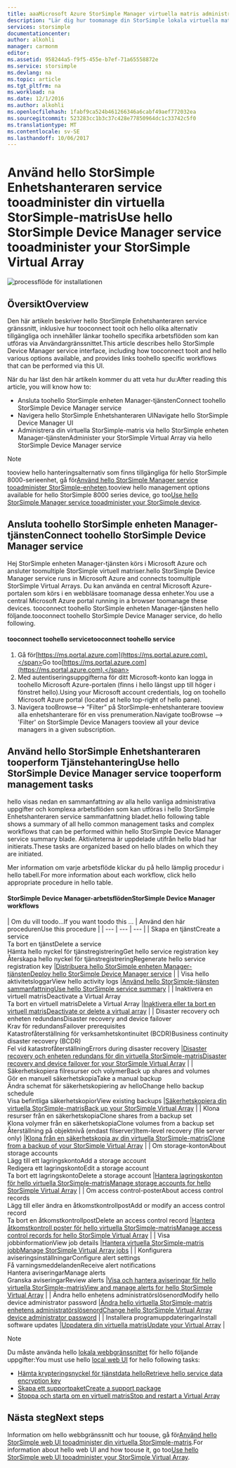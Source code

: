 ```yaml
---
title: aaaMicrosoft Azure StorSimple Manager virtuella matris administration | Microsoft Docs
description: "Lär dig hur toomanage din StorSimple lokala virtuella matris med hello StorSimple Enhetshanteraren service i hello Azure-portalen."
services: storsimple
documentationcenter: 
author: alkohli
manager: carmonm
editor: 
ms.assetid: 958244a5-f9f5-455e-b7ef-71a65558872e
ms.service: storsimple
ms.devlang: na
ms.topic: article
ms.tgt_pltfrm: na
ms.workload: na
ms.date: 12/1/2016
ms.author: alkohli
ms.openlocfilehash: 1fabf9ca524b461266346a6cabf49aef772032ea
ms.sourcegitcommit: 523283cc1b3c37c428e77850964dc1c33742c5f0
ms.translationtype: MT
ms.contentlocale: sv-SE
ms.lasthandoff: 10/06/2017
---
```

# <a name="use-hello-storsimple-device-manager-service-tooadminister-your-storsimple-virtual-array"></a><span data-ttu-id="1f1c4-103">Använd hello StorSimple Enhetshanteraren service tooadminister din virtuella StorSimple-matris</span><span class="sxs-lookup"><span data-stu-id="1f1c4-103">Use hello StorSimple Device Manager service tooadminister your StorSimple Virtual Array</span></span>
![processflöde för installationen](./media/storsimple-virtual-array-manager-service-administration/manage4.png)

## <a name="overview"></a><span data-ttu-id="1f1c4-105">Översikt</span><span class="sxs-lookup"><span data-stu-id="1f1c4-105">Overview</span></span>
<span data-ttu-id="1f1c4-106">Den här artikeln beskriver hello StorSimple Enhetshanteraren service gränssnitt, inklusive hur tooconnect tooit och hello olika alternativ tillgängliga och innehåller länkar toohello specifika arbetsflöden som kan utföras via Användargränssnittet.</span><span class="sxs-lookup"><span data-stu-id="1f1c4-106">This article describes hello StorSimple Device Manager service interface, including how tooconnect tooit and hello various options available, and provides links toohello specific workflows that can be performed via this UI.</span></span>

<span data-ttu-id="1f1c4-107">När du har läst den här artikeln kommer du att veta hur du:</span><span class="sxs-lookup"><span data-stu-id="1f1c4-107">After reading this article, you will know how to:</span></span>

* <span data-ttu-id="1f1c4-108">Ansluta toohello StorSimple enheten Manager-tjänsten</span><span class="sxs-lookup"><span data-stu-id="1f1c4-108">Connect toohello StorSimple Device Manager service</span></span>
* <span data-ttu-id="1f1c4-109">Navigera hello StorSimple Enhetshanteraren UI</span><span class="sxs-lookup"><span data-stu-id="1f1c4-109">Navigate hello StorSimple Device Manager UI</span></span>
* <span data-ttu-id="1f1c4-110">Administrera din virtuella StorSimple-matris via hello StorSimple enheten Manager-tjänsten</span><span class="sxs-lookup"><span data-stu-id="1f1c4-110">Administer your StorSimple Virtual Array via hello StorSimple Device Manager service</span></span>

> [!NOTE]
> <span data-ttu-id="1f1c4-111">tooview hello hanteringsalternativ som finns tillgängliga för hello StorSimple 8000-serieenhet, gå för[Använd hello StorSimple Manager service tooadminister StorSimple-enheten](storsimple-manager-service-administration.md).</span><span class="sxs-lookup"><span data-stu-id="1f1c4-111">tooview hello management options available for hello StorSimple 8000 series device, go too[Use hello StorSimple Manager service tooadminister your StorSimple device](storsimple-manager-service-administration.md).</span></span>
> 
> 

## <a name="connect-toohello-storsimple-device-manager-service"></a><span data-ttu-id="1f1c4-112">Ansluta toohello StorSimple enheten Manager-tjänsten</span><span class="sxs-lookup"><span data-stu-id="1f1c4-112">Connect toohello StorSimple Device Manager service</span></span>
<span data-ttu-id="1f1c4-113">Hej StorSimple enheten Manager-tjänsten körs i Microsoft Azure och ansluter toomultiple StorSimple virtuell matriser.</span><span class="sxs-lookup"><span data-stu-id="1f1c4-113">hello StorSimple Device Manager service runs in Microsoft Azure and connects toomultiple StorSimple Virtual Arrays.</span></span> <span data-ttu-id="1f1c4-114">Du kan använda en central Microsoft Azure-portalen som körs i en webbläsare toomanage dessa enheter.</span><span class="sxs-lookup"><span data-stu-id="1f1c4-114">You use a central Microsoft Azure portal running in a browser toomanage these devices.</span></span> <span data-ttu-id="1f1c4-115">tooconnect toohello StorSimple enheten Manager-tjänsten hello följande.</span><span class="sxs-lookup"><span data-stu-id="1f1c4-115">tooconnect toohello StorSimple Device Manager service, do hello following.</span></span>

#### <a name="tooconnect-toohello-service"></a><span data-ttu-id="1f1c4-116">tooconnect toohello service</span><span class="sxs-lookup"><span data-stu-id="1f1c4-116">tooconnect toohello service</span></span>
1. <span data-ttu-id="1f1c4-117">Gå för[https://ms.portal.azure.com](https://ms.portal.azure.com).</span><span class="sxs-lookup"><span data-stu-id="1f1c4-117">Go too[https://ms.portal.azure.com](https://ms.portal.azure.com).</span></span>
2. <span data-ttu-id="1f1c4-118">Med autentiseringsuppgifterna för ditt Microsoft-konto kan logga in toohello Microsoft Azure-portalen (finns i hello längst upp till höger i fönstret hello).</span><span class="sxs-lookup"><span data-stu-id="1f1c4-118">Using your Microsoft account credentials, log on toohello Microsoft Azure portal (located at hello top-right of hello pane).</span></span>
3. <span data-ttu-id="1f1c4-119">Navigera tooBrowse--> ”Filter” på StorSimple-enhetshanterare tooview alla enhetshanterare för en viss prenumeration.</span><span class="sxs-lookup"><span data-stu-id="1f1c4-119">Navigate tooBrowse --> 'Filter' on StorSimple Device Managers tooview all your device managers in a given subscription.</span></span>

## <a name="use-hello-storsimple-device-manager-service-tooperform-management-tasks"></a><span data-ttu-id="1f1c4-120">Använd hello StorSimple Enhetshanteraren tooperform Tjänstehantering</span><span class="sxs-lookup"><span data-stu-id="1f1c4-120">Use hello StorSimple Device Manager service tooperform management tasks</span></span>
<span data-ttu-id="1f1c4-121">hello visas nedan en sammanfattning av alla hello vanliga administrativa uppgifter och komplexa arbetsflöden som kan utföras i hello StorSimple Enhetshanteraren service sammanfattning bladet.</span><span class="sxs-lookup"><span data-stu-id="1f1c4-121">hello following table shows a summary of all hello common management tasks and complex workflows that can be performed within hello StorSimple Device Manager service summary blade.</span></span> <span data-ttu-id="1f1c4-122">Aktiviteterna är uppdelade utifrån hello blad har initierats.</span><span class="sxs-lookup"><span data-stu-id="1f1c4-122">These tasks are organized based on hello blades on which they are initiated.</span></span>

<span data-ttu-id="1f1c4-123">Mer information om varje arbetsflöde klickar du på hello lämplig procedur i hello tabell.</span><span class="sxs-lookup"><span data-stu-id="1f1c4-123">For more information about each workflow, click hello appropriate procedure in hello table.</span></span>

#### <a name="storsimple-device-manager-workflows"></a><span data-ttu-id="1f1c4-124">StorSimple Device Manager-arbetsflöden</span><span class="sxs-lookup"><span data-stu-id="1f1c4-124">StorSimple Device Manager workflows</span></span>
| <span data-ttu-id="1f1c4-125">Om du vill toodo...</span><span class="sxs-lookup"><span data-stu-id="1f1c4-125">If you want toodo this ...</span></span> | <span data-ttu-id="1f1c4-126">Använd den här proceduren</span><span class="sxs-lookup"><span data-stu-id="1f1c4-126">Use this procedure</span></span> |
| --- | --- | --- |
| <span data-ttu-id="1f1c4-127">Skapa en tjänst</span><span class="sxs-lookup"><span data-stu-id="1f1c4-127">Create a service</span></span></br><span data-ttu-id="1f1c4-128">Ta bort en tjänst</span><span class="sxs-lookup"><span data-stu-id="1f1c4-128">Delete a service</span></span></br><span data-ttu-id="1f1c4-129">Hämta hello nyckel för tjänstregistrering</span><span class="sxs-lookup"><span data-stu-id="1f1c4-129">Get hello service registration key</span></span></br><span data-ttu-id="1f1c4-130">Återskapa hello nyckel för tjänstregistrering</span><span class="sxs-lookup"><span data-stu-id="1f1c4-130">Regenerate hello service registration key</span></span> |[<span data-ttu-id="1f1c4-131">Distribuera hello StorSimple enheten Manager-tjänsten</span><span class="sxs-lookup"><span data-stu-id="1f1c4-131">Deploy hello StorSimple Device Manager service</span></span>](storsimple-virtual-array-manage-service.md) |
| <span data-ttu-id="1f1c4-132">Visa hello aktivitetsloggar</span><span class="sxs-lookup"><span data-stu-id="1f1c4-132">View hello activity logs</span></span> |[<span data-ttu-id="1f1c4-133">Använd hello StorSimple-tjänsten sammanfattning</span><span class="sxs-lookup"><span data-stu-id="1f1c4-133">Use hello StorSimple service summary</span></span>](storsimple-virtual-array-service-summary.md) |
| <span data-ttu-id="1f1c4-134">Inaktivera en virtuell matris</span><span class="sxs-lookup"><span data-stu-id="1f1c4-134">Deactivate a Virtual Array</span></span></br><span data-ttu-id="1f1c4-135">Ta bort en virtuell matris</span><span class="sxs-lookup"><span data-stu-id="1f1c4-135">Delete a Virtual Array</span></span> |[<span data-ttu-id="1f1c4-136">Inaktivera eller ta bort en virtuell matris</span><span class="sxs-lookup"><span data-stu-id="1f1c4-136">Deactivate or delete a virtual array</span></span>](storsimple-virtual-array-deactivate-and-delete-device.md) |
| <span data-ttu-id="1f1c4-137">Disaster recovery och enheten redundans</span><span class="sxs-lookup"><span data-stu-id="1f1c4-137">Disaster recovery and device failover</span></span></br><span data-ttu-id="1f1c4-138">Krav för redundans</span><span class="sxs-lookup"><span data-stu-id="1f1c4-138">Failover prerequisites</span></span></br><span data-ttu-id="1f1c4-139">Katastrofåterställning för verksamhetskontinuitet (BCDR)</span><span class="sxs-lookup"><span data-stu-id="1f1c4-139">Business continuity disaster recovery (BCDR)</span></span></br><span data-ttu-id="1f1c4-140">Fel vid katastrofåterställning</span><span class="sxs-lookup"><span data-stu-id="1f1c4-140">Errors during disaster recovery</span></span> |[<span data-ttu-id="1f1c4-141">Disaster recovery och enheten redundans för din virtuella StorSimple-matris</span><span class="sxs-lookup"><span data-stu-id="1f1c4-141">Disaster recovery and device failover for your StorSimple Virtual Array</span></span>](storsimple-virtual-array-failover-dr.md) |
| <span data-ttu-id="1f1c4-142">Säkerhetskopiera filresurser och volymer</span><span class="sxs-lookup"><span data-stu-id="1f1c4-142">Back up shares and volumes</span></span></br><span data-ttu-id="1f1c4-143">Gör en manuell säkerhetskopia</span><span class="sxs-lookup"><span data-stu-id="1f1c4-143">Take a manual backup</span></span></br><span data-ttu-id="1f1c4-144">Ändra schemat för säkerhetskopiering av hello</span><span class="sxs-lookup"><span data-stu-id="1f1c4-144">Change hello backup schedule</span></span></br><span data-ttu-id="1f1c4-145">Visa befintliga säkerhetskopior</span><span class="sxs-lookup"><span data-stu-id="1f1c4-145">View existing backups</span></span> |[<span data-ttu-id="1f1c4-146">Säkerhetskopiera din virtuella StorSimple-matris</span><span class="sxs-lookup"><span data-stu-id="1f1c4-146">Back up your StorSimple Virtual Array</span></span>](storsimple-virtual-array-backup.md) |
| <span data-ttu-id="1f1c4-147">Klona resurser från en säkerhetskopia</span><span class="sxs-lookup"><span data-stu-id="1f1c4-147">Clone shares from a backup set</span></span></br><span data-ttu-id="1f1c4-148">Klona volymer från en säkerhetskopia</span><span class="sxs-lookup"><span data-stu-id="1f1c4-148">Clone volumes from a backup set</span></span></br><span data-ttu-id="1f1c4-149">Återställning på objektnivå (endast filserver)</span><span class="sxs-lookup"><span data-stu-id="1f1c4-149">Item-level recovery (file server only)</span></span> |[<span data-ttu-id="1f1c4-150">Klona från en säkerhetskopia av din virtuella StorSimple-matris</span><span class="sxs-lookup"><span data-stu-id="1f1c4-150">Clone from a backup of your StorSimple Virtual Array</span></span>](storsimple-virtual-array-clone.md) |
| <span data-ttu-id="1f1c4-151">Om storage-konton</span><span class="sxs-lookup"><span data-stu-id="1f1c4-151">About  storage accounts</span></span></br><span data-ttu-id="1f1c4-152">Lägg till ett lagringskonto</span><span class="sxs-lookup"><span data-stu-id="1f1c4-152">Add a storage account</span></span></br><span data-ttu-id="1f1c4-153">Redigera ett lagringskonto</span><span class="sxs-lookup"><span data-stu-id="1f1c4-153">Edit a storage account</span></span></br><span data-ttu-id="1f1c4-154">Ta bort ett lagringskonto</span><span class="sxs-lookup"><span data-stu-id="1f1c4-154">Delete a storage account</span></span> |[<span data-ttu-id="1f1c4-155">Hantera lagringskonton för hello virtuella StorSimple-matris</span><span class="sxs-lookup"><span data-stu-id="1f1c4-155">Manage storage accounts for hello StorSimple Virtual Array</span></span>](storsimple-virtual-array-manage-storage-accounts.md) |
| <span data-ttu-id="1f1c4-156">Om access control-poster</span><span class="sxs-lookup"><span data-stu-id="1f1c4-156">About access control records</span></span></br><span data-ttu-id="1f1c4-157">Lägg till eller ändra en åtkomstkontrollpost</span><span class="sxs-lookup"><span data-stu-id="1f1c4-157">Add or modify an access control record</span></span> </br><span data-ttu-id="1f1c4-158">Ta bort en åtkomstkontrollpost</span><span class="sxs-lookup"><span data-stu-id="1f1c4-158">Delete an access control record</span></span> |[<span data-ttu-id="1f1c4-159">Hantera åtkomstkontroll poster för hello virtuella StorSimple-matris</span><span class="sxs-lookup"><span data-stu-id="1f1c4-159">Manage access control records for hello StorSimple Virtual Array</span></span>](storsimple-virtual-array-manage-acrs.md) |
| <span data-ttu-id="1f1c4-160">Visa jobbinformation</span><span class="sxs-lookup"><span data-stu-id="1f1c4-160">View job details</span></span> |[<span data-ttu-id="1f1c4-161">Hantera virtuella StorSimple-matris jobb</span><span class="sxs-lookup"><span data-stu-id="1f1c4-161">Manage StorSimple Virtual Array jobs</span></span>](storsimple-virtual-array-manage-jobs.md) |
| <span data-ttu-id="1f1c4-162">Konfigurera aviseringsinställningar</span><span class="sxs-lookup"><span data-stu-id="1f1c4-162">Configure alert settings</span></span></br><span data-ttu-id="1f1c4-163">Få varningsmeddelanden</span><span class="sxs-lookup"><span data-stu-id="1f1c4-163">Receive alert notifications</span></span></br><span data-ttu-id="1f1c4-164">Hantera aviseringar</span><span class="sxs-lookup"><span data-stu-id="1f1c4-164">Manage alerts</span></span></br><span data-ttu-id="1f1c4-165">Granska aviseringar</span><span class="sxs-lookup"><span data-stu-id="1f1c4-165">Review alerts</span></span> |[<span data-ttu-id="1f1c4-166">Visa och hantera aviseringar för hello virtuella StorSimple-matris</span><span class="sxs-lookup"><span data-stu-id="1f1c4-166">View and manage alerts for hello StorSimple Virtual Array</span></span>](storsimple-virtual-array-manage-alerts.md) |
| <span data-ttu-id="1f1c4-167">Ändra hello enhetens administratörslösenord</span><span class="sxs-lookup"><span data-stu-id="1f1c4-167">Modify hello device administrator password</span></span> |[<span data-ttu-id="1f1c4-168">Ändra hello virtuella StorSimple-matris enhetens administratörslösenord</span><span class="sxs-lookup"><span data-stu-id="1f1c4-168">Change hello StorSimple Virtual Array device administrator password</span></span>](storsimple-virtual-array-change-device-admin-password.md) |
| <span data-ttu-id="1f1c4-169">Installera programuppdateringar</span><span class="sxs-lookup"><span data-stu-id="1f1c4-169">Install software updates</span></span> |[<span data-ttu-id="1f1c4-170">Uppdatera din virtuella matris</span><span class="sxs-lookup"><span data-stu-id="1f1c4-170">Update your Virtual Array</span></span>](storsimple-virtual-array-install-update.md) |

> [!NOTE]
> <span data-ttu-id="1f1c4-171">Du måste använda hello [lokala webbgränssnittet](storsimple-ova-web-ui-admin.md) för hello följande uppgifter:</span><span class="sxs-lookup"><span data-stu-id="1f1c4-171">You must use hello [local web UI](storsimple-ova-web-ui-admin.md) for hello following tasks:</span></span>
> 
> * [<span data-ttu-id="1f1c4-172">Hämta krypteringsnyckel för tjänstdata hello</span><span class="sxs-lookup"><span data-stu-id="1f1c4-172">Retrieve hello service data encryption key</span></span>](storsimple-ova-web-ui-admin.md#get-the-service-data-encryption-key)
> * [<span data-ttu-id="1f1c4-173">Skapa ett supportpaket</span><span class="sxs-lookup"><span data-stu-id="1f1c4-173">Create a support package</span></span>](storsimple-ova-web-ui-admin.md#generate-a-log-package)
> * [<span data-ttu-id="1f1c4-174">Stoppa och starta om en virtuell matris</span><span class="sxs-lookup"><span data-stu-id="1f1c4-174">Stop and restart a Virtual Array</span></span>](storsimple-ova-web-ui-admin.md#shut-down-and-restart-your-device)
> 
> 

## <a name="next-steps"></a><span data-ttu-id="1f1c4-175">Nästa steg</span><span class="sxs-lookup"><span data-stu-id="1f1c4-175">Next steps</span></span>
<span data-ttu-id="1f1c4-176">Information om hello webbgränssnitt och hur toouse, gå för[Använd hello StorSimple web UI tooadminister din virtuella StorSimple-matris](storsimple-ova-web-ui-admin.md).</span><span class="sxs-lookup"><span data-stu-id="1f1c4-176">For information about hello web UI and how toouse it, go too[Use hello StorSimple web UI tooadminister your StorSimple Virtual Array](storsimple-ova-web-ui-admin.md).</span></span>

